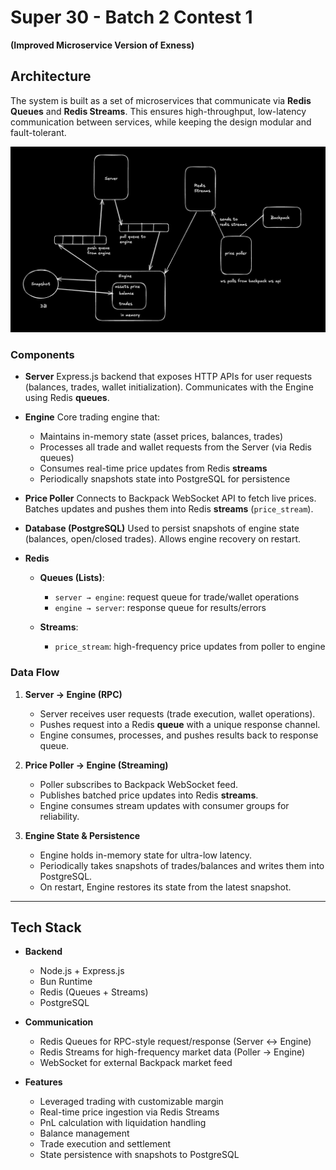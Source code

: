 # Super 30 - Batch 2 Contest 1

**(Improved Microservice Version of Exness)**

## Architecture

The system is built as a set of microservices that communicate via **Redis Queues** and **Redis Streams**.
This ensures high-throughput, low-latency communication between services, while keeping the design modular and fault-tolerant.

<img src="./docs/images/main.png" alt="System Architecture Diagram" width="800"/>

### Components

* **Server**
  Express.js backend that exposes HTTP APIs for user requests (balances, trades, wallet initialization).
  Communicates with the Engine using Redis **queues**.

* **Engine**
  Core trading engine that:

  * Maintains in-memory state (asset prices, balances, trades)
  * Processes all trade and wallet requests from the Server (via Redis queues)
  * Consumes real-time price updates from Redis **streams**
  * Periodically snapshots state into PostgreSQL for persistence

* **Price Poller**
  Connects to Backpack WebSocket API to fetch live prices.
  Batches updates and pushes them into Redis **streams** (`price_stream`).

* **Database (PostgreSQL)**
  Used to persist snapshots of engine state (balances, open/closed trades).
  Allows engine recovery on restart.

* **Redis**

  * **Queues (Lists)**:

    * `server → engine`: request queue for trade/wallet operations
    * `engine → server`: response queue for results/errors
  * **Streams**:

    * `price_stream`: high-frequency price updates from poller to engine

### Data Flow

1. **Server → Engine (RPC)**

   * Server receives user requests (trade execution, wallet operations).
   * Pushes request into a Redis **queue** with a unique response channel.
   * Engine consumes, processes, and pushes results back to response queue.

2. **Price Poller → Engine (Streaming)**

   * Poller subscribes to Backpack WebSocket feed.
   * Publishes batched price updates into Redis **streams**.
   * Engine consumes stream updates with consumer groups for reliability.

3. **Engine State & Persistence**

   * Engine holds in-memory state for ultra-low latency.
   * Periodically takes snapshots of trades/balances and writes them into PostgreSQL.
   * On restart, Engine restores its state from the latest snapshot.

---

## Tech Stack

* **Backend**

  * Node.js + Express.js
  * Bun Runtime
  * Redis (Queues + Streams)
  * PostgreSQL

* **Communication**

  * Redis Queues for RPC-style request/response (Server ↔ Engine)
  * Redis Streams for high-frequency market data (Poller → Engine)
  * WebSocket for external Backpack market feed

* **Features**

  * Leveraged trading with customizable margin
  * Real-time price ingestion via Redis Streams
  * PnL calculation with liquidation handling
  * Balance management
  * Trade execution and settlement
  * State persistence with snapshots to PostgreSQL

